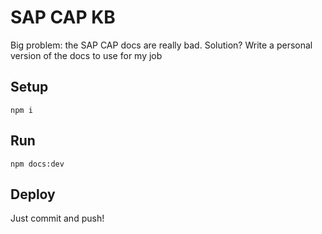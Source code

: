 # SAP CAP KB

Big problem: the SAP CAP docs are really bad.
Solution? Write a personal version of the docs to use for my job

## Setup

`npm i`

## Run

`npm docs:dev`

## Deploy

Just commit and push!
